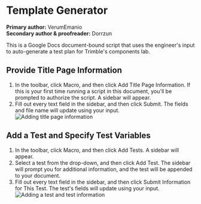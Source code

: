 # Template Generator
<strong>Primary author:</strong> VerumEmanio <br>
<strong>Secondary author & proofreader:</strong> Dorrzun

This is a Google Docs document-bound script that uses the engineer's input to auto-generate a test plan for Trimble's components lab.

## Provide Title Page Information
1. In the toolbar, click Macro, and then click Add Title Page Information. If this is your first time running a script in this document, you'll be prompted to authorize the script. A sidebar will appear.
2. Fill out every text field in the sidebar, and then click Submit. The fields and file name will update using your input.
![Adding title page information](https://github.com/dorrzun/TemplateMaker/blob/master/Animations/Adding%20title%20page%20information.gif)

## Add a Test and Specify Test Variables
1. In the toolbar, click Macro, and then click Add Tests. A sidebar will appear.
2. Select a test from the drop-down, and then click Add Test. The sidebar will prompt you for additional information, and the test will be appended to your document.
3. Fill out every text field in the sidebar, and then click Submit Information for This Test. The test's fields will update using your input.
![Adding a test and test information](https://github.com/dorrzun/TemplateMaker/blob/master/Animations/Adding%20a%20test%20and%20test%20information.gif)
